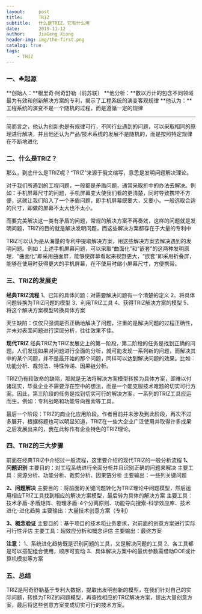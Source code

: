 ```yaml
---
layout:     post
title:      TRIZ
subtitle:   什么是TRIZ，它有什么用
date:       2019-11-12
author:     JiaGeng Xiong
header-img: img/the-first.png
catalog: true
tags:
    - TRIZ
---
```

### 一、☘起源

**创始人：**根里奇·阿奇舒勒（前苏联）
**他分析：**数以万计的包含不同领域最为有效和创新解决方案的专利，揭示了工程系统的演变客观规律
**他认为：**工程系统的演变不是一个随机的过程，而是遵循一定的规律

---

简而言之，他认为创新也是有规律可行，不同行业遇到的问题，可以采取相同的原理进行解决，并且他还认为产品/技术系统的发展不是随机的，而是按照特定规律在不断地进化

### 二、什么是TRIZ？

那么，到底什么是TRIZ呢？“TRIZ”来源于俄文缩写，意思是发明问题解决理论。

对于我们所遇到的工程问题，一般都是矛盾问题，通常采取折中的办法去解决。例如：手机屏幕尺寸的问题，手机屏幕变大使我们看的更清楚，同时导致携带不方便，这就让我们陷入了一个矛盾问题，即手机屏幕既要大，又要小。一般选取合适的尺寸，即做的屏幕不太大也不太小。

而要完美解决这一类有矛盾的问题，常规的解决方案不再奏效，这样的问题就是发明问题，TRIZ的目的就是解决发明问题，而这些解决方案都存在于大量的专利中

TRIZ可以认为是从海量的专利中提取解决方案，用这些解决方案去解决遇到的发明问题。例如：上述手机屏幕问题，可以采取“曲面化”和“嵌套”的这两种发明原理，“曲面化”即采用曲面屏，能够使屏幕看起来视野更大，“嵌套”即采用折叠屏，能够在使用时获得更大的手机屏幕，在不使用时缩小屏幕尺寸，方便携带。

### 三、TRIZ的发展史

**经典TRIZ流程**
1、已知的具体问题：对需要解决问题有一个清楚的定义
2、将具体问题转换为TRIZ问题的模型
3、利用TRIZ工具
4、获得TRIZ解决方案的模型
5、将这个解决方案模型转换具体方案

天生缺陷：仅仅只强调是否正确地解决了问题，注重的是解决问题的过程正确性，并未对表面问题进行深层分析，往往效果不佳。

**现代TRIZ**
经典TRIZ为TRIZ发展史上的第一阶段，第二阶段的任务是找到正确的问题。人们发现如果对问题进行全面的分析，就可能发现一系列新的问题，而解决其中的某个问题，并不是最开始的那个问题，同样可以达到解决问题的效果。比如：功能分析、裁剪法、特性传递、因果链分析。

TRIZ仍有较致命的缺陷，那就是无法将解决方案模型转换为具体方案，即难以付诸现实，毕竟企业不需要浮在空中的想法，而是一个能克服技术难题的切实可行方案。因此，第三阶段的任务是找到切实可行的解决方案，一系列的TRIZ工具应运而生，例如：专利战略和功能导向搜索等工具。

最后一个阶段：TRIZ的商业化应用阶段。作者目前并未涉及到此阶段，再次不过多展开，根据标题也可以明显知道，TRIZ在一些大企业广泛使用并取得许多成果之后发展出来的，我在此称作有企业特色的TRIZ理论。

### 四、TRIZ的三大步骤

前面在经典TRIZ中介绍过一般流程，这里要介绍的现代TRIZ的一般分析流程
**1、问题识别**
主要目的：对工程系统进行全面分析并且识别正确的问题来解决
主要工具：资源分析、功能分析、裁剪分析、因果链分析
主要输出：一些列关键问题

**2、问题解决**
主要目的：将前面的关键问题转化为TRIZ理论中问题模型，然后运用相应TRIZ工具找到相应的解决方案模型，最后转为具体的解决方案
主要工具：技术矛盾-矛盾矩阵、物理矛盾-4个分离原则、功能导向搜索-科学效应库、技术进化-进化趋势
主要输出：大量技术创意方案（专利）

**3、概念验证**
主要目的：基于项目的技术和业务要求，对前面的创意方案进行实际可行性评估
主要工具：超效应分析和概念评估
主要输出：最终方案

**注意：**
1、系统进化趋势既是识别问题的工具，又是解决问题的工具
2、各工具都是可以搭配组合使用，顺序可变动
3、具体解决方案中的最优参数需借助DOE或计算机模拟等方案

### 五、总结

TRIZ是阿奇舒勒基于专利大数据，提取出发明创新的模型，在我们针对自己的实际问题，转换为TRIZ的问题模型，再查找相应的TRIZ解决方案，提出大量创意方案，最后将这些创意方案变成切实可行的技术方案。
